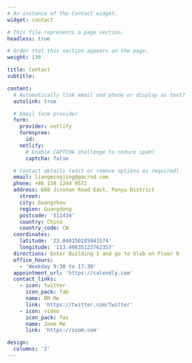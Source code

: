 ```yaml
---
# An instance of the Contact widget.
widget: contact

# This file represents a page section.
headless: true

# Order that this section appears on the page.
weight: 130

title: Contact
subtitle:

content:
  # Automatically link email and phone or display as text?
  autolink: true

  # Email form provider
  form:
    provider: netlify
    formspree:
      id:
    netlify:
      # Enable CAPTCHA challenge to reduce spam?
      captcha: false

  # Contact details (edit or remove options as required)
  email: liangmingjing@gacrnd.com
  phone: +86 158 1244 9572
  address: 668 Jinshan Road East, Panyu District
    street: 
    city: Guangzhou
    region: Guangdong
    postcode: '511434'
    country: China
    country_code: CN
  coordinates:
    latitude: '23.040150185941574'
    longitude: '113.49835123762357'
  directions: Enter Building 1 and go to Xlab on Floor 9
  office_hours:
    - 'Weekday 9:30 to 17:30'
  appointment_url: 'https://calendly.com'
  contact_links:
    - icon: twitter
      icon_pack: fab
      name: DM Me
      link: 'https://twitter.com/Twitter'
    - icon: video
      icon_pack: fas
      name: Zoom Me
      link: 'https://zoom.com'

design:
  columns: '2'
---
```

